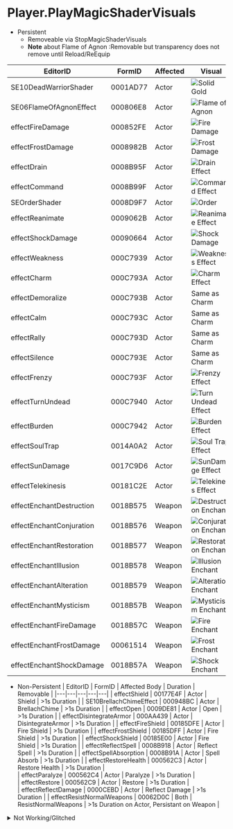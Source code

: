 # Player.PlayMagicShaderVisuals

* Persistent
	* Removeable via StopMagicShaderVisuals
	* __Note__ about Flame of Agnon :Removable but transparency does not remove until Reload/ReEquip

| EditorID | FormID | Affected | Visual |
|---|---|---|---|
| SE10DeadWarriorShader | 0001AD77 | Actor | ![Solid Gold](/image/GoldWarrior.png "Gold Effect") | 
| SE06FlameOfAgnonEffect | 000806E8 | Actor | ![Flame of Agnon](/image/FlameofArgnon.png "Flame of Agnon") |
| effectFireDamage | 000852FE | Actor | ![Fire Damage](/image/Fire.png "Fire Damage") | 
| effectFrostDamage | 0008982B | Actor | ![Frost Damage](/image/Frost.png "Frost Damage") | 
| effectDrain | 0008B95F | Actor | ![Drain Effect](/image/Drain.png "Drain Effect") | 
| effectCommand | 0008B99F | Actor | ![Command Effect](/image/Command.png "Command Effect") | 
| SEOrderShader | 0008D9F7 | Actor | ![Order](/image/OrderShader.png "Order") | 
| effectReanimate | 0009062B | Actor | ![Reanimate Effect](/image/Reanimate.png "Reanimate Effect") | 
| effectShockDamage | 00090664 | Actor | ![Shock Damage](/image/Shock.png "Shock Damage") |  
| effectWeakness | 000C7939 | Actor | ![Weakness Effect](/image/Weakness.png "Weakness Effect") | 
| effectCharm | 000C793A | Actor | ![Charm Effect](/image/Charm.png "Charm Effect") | 
| effectDemoralize | 000C793B | Actor | Same as Charm |
| effectCalm | 000C793C | Actor | Same as Charm |
| effectRally | 000C793D | Actor | Same as Charm |
| effectSilence | 000C793E | Actor | Same as Charm |
| effectFrenzy | 000C793F | Actor | ![Frenzy Effect](/image/Frenzy.png "Frenzy Effect") | 
| effectTurnUndead | 000C7940 | Actor | ![Turn Undead Effect](/image/Turnundead.png "Turn Undead Effect") | 
| effectBurden | 000C7942 | Actor | ![Burden Effect](/image/Burden.png "Burden Effect") | 
| effectSoulTrap | 0014A0A2 | Actor | ![Soul Trap Effect](/image/SoulTrap.png "Soul Trap Effect") | 
| effectSunDamage | 0017C9D6 | Actor | ![SunDamage Effect](/image/Sundamage.png "SunDamage Effect") |  
| effectTelekinesis | 00181C2E | Actor | ![Telekinesis Effect](/image/Telekinesis.png "Telekinesis Effect") |
| effectEnchantDestruction | 0018B575 | Weapon | ![Destruction Enchant](/image/Destruction.png "Destruction Enchant") |
| effectEnchantConjuration | 0018B576 | Weapon | ![Conjuration Enchant](/image/Conjuration.png "Conjuration Enchant") |
| effectEnchantRestoration | 0018B577 | Weapon | ![Restoration Enchant](/image/Restoration.png "Restoration Enchant") |
| effectEnchantIllusion | 0018B578 | Weapon | ![Illusion Enchant](/image/Illusion.png "Illusion Enchant") |
| effectEnchantAlteration | 0018B579 | Weapon | ![Alteration Enchant](/image/Alteration.png "Alteration Enchant") |
| effectEnchantMysticism | 0018B57B | Weapon | ![Mysticism  Enchant](/image/SoulTrap.png "Mysticism  Enchant") |
| effectEnchantFireDamage | 0018B57C | Weapon | ![Fire Enchant](/image/FireWeapon.png "Fire Enchant") |
| effectEnchantFrostDamage | 00061514 | Weapon | ![Frost Enchant](/image/FrostWeapon.png "Frost Enchant") |
| effectEnchantShockDamage | 0018B57A | Weapon | ![Shock Enchant](/image/ShockWeapon.png "Shock Enchant") |

* Non-Persistent
| EditorID | FormID | Affected Body | Duration | Removable |
|---|---|---|---|---|
| effectShield | 00177E4F | Actor | Shield | >1s Duration | 
| SE10BrellachChimeEffect | 000948BC | Actor | BrellachChime | >1s Duration | 
| effectOpen | 0009DE81 | Actor | Open | >1s Duration | 
| effectDisintegrateArmor | 000AA439 | Actor | DisintegrateArmor | >1s Duration | 
| effectFireShield | 00185DFE | Actor | Fire Shield | >1s Duration | 
| effectFrostShield | 00185DFF | Actor | Fire Shield | >1s Duration | 
| effectShockShield | 00185E00 | Actor | Fire Shield | >1s Duration | 
| effectReflectSpell | 0008B918 | Actor | Reflect Spell | >1s Duration | 
| effectSpellAbsorption | 0008B91A | Actor | Spell Absorb | >1s Duration | 
| effectRestoreHealth | 000562C3 | Actor | Restore Health | >1s Duration |  
| effectParalyze | 000562C4 | Actor | Paralyze | >1s Duration |  
| effectRestore | 000562C9 | Actor | Restore | >1s Duration |  
| effectReflectDamage | 0000CEBD | Actor | Reflect Damage | >1s Duration | 
| effectResistNormalWeapons | 00062D0C |  Both | ResistNormalWeapons | >1s Duration on Actor, Persistant on Weapon |

<details>
<Summary>Not Working/Glitched</Summary>

* Not Working
| EditorID | FormID |
|---|---|
| effectAbsorb | 00000144 |
| effectReflect | 00000145 |
| LifeDetected | 00000146 |
| creatureEffectSkeletonChampion2 | 00000F19 |
| creatureEffectUndeadBlade | 00009985 |
| effectPoison | 00014EFD |
| effectEnchantPoison | 00014EFE |
| creatureAnvilMGPetImp | 00014F95 |
| SE11DopplegangerEffect | 00016ECA |
| ErikTestOrder | 00017459 |
| SE11c2aTorchShader | 00018DAF |
| SEPriestResurrectShader | 0001A800 |
| SETimeStopStone | 0004401B |
| testfrostshader | 0004B6D5 |
| testwatershader | 0004B6D6 |
| testfireshader | 0004B6D7 |
| effectFortifyHealth | 000562C5 |
| effectFortifyMagicka | 000562C6 |
| effectFortifyFatigue | 000562C7 |
| effectFortify | 000562C8 |
| effectDetectLife | 0005C004 |
| effectEnchantTurnUndead | 00065D63 |
| effectFireDragon | 00066332 |
| effectSummonMythicDawn | 000711B7 |
| SE32ZealotEffectNoAlpha | 000727D0 |
| SE09SummonEffect | 0007B337 |
| effectAtronachFlame | 00084A51 |
| effectAtronachFrost | 00089975 |
| effectDestruction | 0008B95E |
| SE13JyggalagStaffEffect | 00092DB3 |
| SE10PRChimeEffect | 000948BD |
| SE13FlyingKnightEffect | 00094CC1 |
| effectLock | 0009DE82 |
| effectDisease | 000C4289 |
| effectSiegeCrawler | 000C49BE |
| creatureEffectSkeletonGuardian | 000C7697 |
| creatureEffectSkeletonHero | 000C7698 |
| creatureEffectWraithFaded | 000C769A |
| effectDamage | 000C7941 |
| creatureEffectSkeletonChampion | 000C769C |
| creatureEffectZombieDread | 000C8B5A |
| creatureEffectWraithGreater | 000CBF14 |
| effectAtronachStorm | 000E6ECE |

* Glitched
| EditorID | FormID | Result | Removeable |
|---|---|---|---|
| GhostEffect | 000B9923 | Invisible | Unable (Invisble weapon on reload until full quit) |
| creatureEffectGhostAncient | 000C7699 | Invisible | Unable (Invisble weapon on reload until full quit) |
| creatureEffectLichNether | 000C769B | Invisible | Unable (Invisble weapon on reload until full quit) |
| SE32GhostEffectParticle | 00094160 | Invisible | Unable (Invisble weapon on reload until full quit) |
| effectStone | 0018BAE9 | Invisible | Unable (Invisble weapon on reload until full quit) |
| effectSEFireAgnonMani | 0006D1A6 | Invisible | Unable (Invisble weapon on reload until full quit) |
| SE32DefenderEffectNoAlpha | 000727E3 | Invisible | Unable (Invisble weapon on reload until full quit) |
| SE32GhostEffect | 0007DEB3 | Invisible | Unable (Invisble weapon on reload until full quit) |
| SE30MatrixEffect | 0007E092 | Invisible | Unable (Invisble weapon on reload until full quit) |
| SE11DoorEffect | 0008F12E | Invisible | Unable (Invisble weapon on reload until full quit) |
| SE13JygDeadEffect | 0008F521 | Invisible | Unable (Invisble weapon on reload until full quit) |
| SE32ZealotEffect | 00013981 | Invisible | Unable (Invisble weapon on reload until full quit) |
| effectTG11Stone | 00014F3B | Invisible | Unable (Invisble weapon on reload until full quit) | 
| SE11bCloneShader | 000171A5 | Invisible | Unable (Invisble weapon on reload until full quit) |
| TestJoelShady | 00019D2C | Invisible | Unable (Invisble weapon on reload until full quit) |

</details>